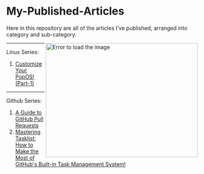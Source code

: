 # My-Published-Articles
Here in this repository are all of the articles I've published, arranged into category and sub-category.

<!-- Image in the right -->

<img boder="2px" src="https://raw.githubusercontent.com/MicaelliMedeiros/micaellimedeiros/master/image/computer-illustration.png" min-width="400px" max-width="400px" width="400px" height="300px" align="right" alt="Error to load the image">
<!-- Article -->
<hr>
Linux Series: 

1) [Customize Your PopOS! (Part-1)](https://tripur.hashnode.dev/customize-your-popos-part-1)
<hr>

Github Series:
1) [A Guide to GitHub Pull Requests](https://tripur.hashnode.dev/a-guide-to-github-pull-requests)
2) [Mastering Tasklist: How to Make the Most of GitHub's Built-in Task Management System!](https://tripur.hashnode.dev/mastering-tasklist-how-to-make-the-most-of-githubs-built-in-task-management-system)
